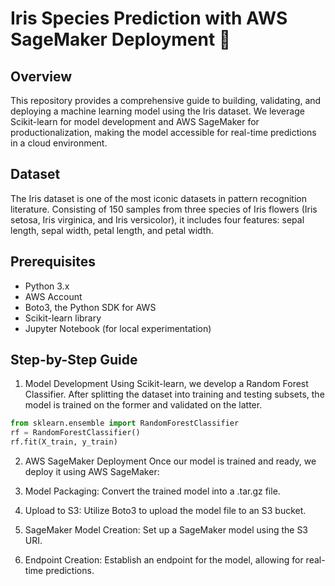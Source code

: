 # Iris Species Prediction with AWS SageMaker Deployment 🌸

## Overview
This repository provides a comprehensive guide to building, validating, and deploying a machine learning model using the Iris dataset. We leverage Scikit-learn for model development and AWS SageMaker for productionalization, making the model accessible for real-time predictions in a cloud environment.

## Dataset
The Iris dataset is one of the most iconic datasets in pattern recognition literature. Consisting of 150 samples from three species of Iris flowers (Iris setosa, Iris virginica, and Iris versicolor), it includes four features: sepal length, sepal width, petal length, and petal width.

## Prerequisites
- Python 3.x
- AWS Account
- Boto3, the Python SDK for AWS
- Scikit-learn library
- Jupyter Notebook (for local experimentation)

## Step-by-Step Guide
1. Model Development
Using Scikit-learn, we develop a Random Forest Classifier. After splitting the dataset into training and testing subsets, the model is trained on the former and validated on the latter.

```python
from sklearn.ensemble import RandomForestClassifier
rf = RandomForestClassifier()
rf.fit(X_train, y_train)
```

2. AWS SageMaker Deployment
Once our model is trained and ready, we deploy it using AWS SageMaker:

1. Model Packaging: Convert the trained model into a .tar.gz file.
2. Upload to S3: Utilize Boto3 to upload the model file to an S3 bucket.
3. SageMaker Model Creation: Set up a SageMaker model using the S3 URI.
4. Endpoint Creation: Establish an endpoint for the model, allowing for real-time predictions.


